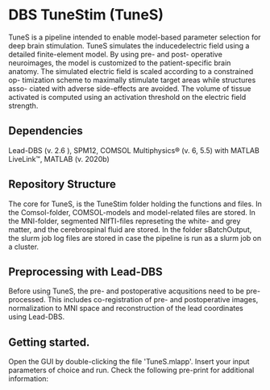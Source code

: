 # DBS TuneStim (TuneS)
TuneS is a pipeline intended to enable model-based parameter selection for deep brain stimulation. 
TuneS simulates the inducedelectric field using a detailed finite-element model. By using pre- and post-
operative neuroimages, the model is customized to the patient-specific brain
anatomy. The simulated electric field is scaled according to a constrained op-
timization scheme to maximally stimulate target areas while structures asso-
ciated with adverse side-effects are avoided. The volume of tissue activated is
computed using an activation threshold on the electric field strength.



## Dependencies
Lead-DBS (v. 2.6 ),
SPM12,
COMSOL Multiphysics&reg; (v. 6, 5.5) with MATLAB LiveLink&trade;,
MATLAB (v. 2020b)

## Repository Structure
The core for TuneS, is the TuneStim folder holding the functions and files. In the Comsol-folder, COMSOL-models and model-related files are stored. In the MNI-folder, segmented NIfTI-files represeting the white- and grey matter, and the cerebrospinal fluid are stored. 
In the folder sBatchOutput, the slurm job log files are stored in case the pipeline is run as a slurm job on a cluster.

## Preprocessing with Lead-DBS
Before using TuneS, the pre- and postoperative acqusitions need to be pre-processed. This includes co-registration of pre- and postoperative images, normalization to MNI space and reconstruction of the lead coordinates using Lead-DBS. 

## Getting started.
Open the GUI by double-clicking the file 'TuneS.mlapp'. Insert your input parameters of choice and run.
Check the following pre-print for additional information:

